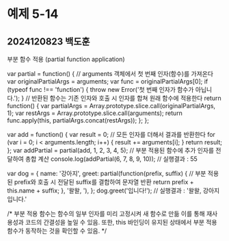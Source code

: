 # 예제 5-14
## 2024120823 백도훈

부분 함수 적용 (partial function application)

var partial = function() {
  // arguments 객체에서 첫 번째 인자(함수)를 가져온다
  var originalPartialArgs = arguments;
  var func = originalPartialArgs[0];
  if (typeof func !== 'function') {
    throw new Error('첫 번째 인자가 함수가 아닙니다.');
  }
  // 반환된 함수는 기존 인자와 호출 시 인자를 합쳐 원래 함수에 적용한다
  return function() {
    var partialArgs = Array.prototype.slice.call(originalPartialArgs, 1);
    var restArgs = Array.prototype.slice.call(arguments);
    return func.apply(this, partialArgs.concat(restArgs));
  };
};

var add = function() {
  var result = 0;
  // 모든 인자를 더해서 결과를 반환한다
  for (var i = 0; i < arguments.length; i++) {
    result += arguments[i];
  }
  return result;
};
var addPartial = partial(add, 1, 2, 3, 4, 5);
// 부분 적용된 함수에 추가 인자를 전달하여 총합 계산
console.log(addPartial(6, 7, 8, 9, 10)); 
// 실행결과 : 55

var dog = {
  name: '강아지',
  greet: partial(function(prefix, suffix) {
    // 부분 적용된 prefix와 호출 시 전달된 suffix를 결합하여 문자열 반환
    return prefix + this.name + suffix;
  }, '왈왈, '),
};
dog.greet('입니다!'); 
// 실행결과 : '왈왈, 강아지입니다.'


/*
부분 적용 함수는 함수의 일부 인자를 미리 고정시켜 새 함수로 만듦
이를 통해 재사용성과 코드의 간결성을 높일 수 있음.
또한, this 바인딩이 유지된 상태에서 부분 적용 함수가 동작하는 것을 확인할 수 있음.
*/